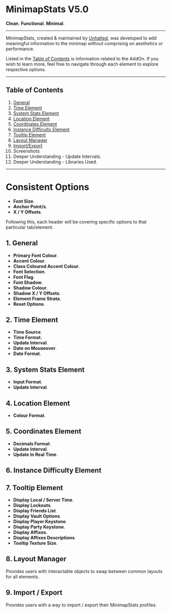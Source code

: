 # MinimapStats V5.0
**Clean**. **Functional**. **Minimal**.

<hr>

MinimapStats, created & maintained by [Unhalted](https://github.com/DaleHuntGB), was developed to add meaningful information to the minimap without comprising on aesthetics or performance.

Listed in the [Table of Contents](#table-of-contents) is information related to the AddOn. If you wish to learn more, feel free to navigate through each element to explore respective options.

<hr>

## Table of Contents

1. [General](#1-general)
2. [Time Element](#2-time-element)
3. [System Stats Element](#3-system-stats-element)
4. [Location Element](#4-location-element)
5. [Coordinates Element](#5-coordinates-element)
6. [Instance Difficulty Element](#6-instance-difficulty-element)
7. [Tooltip Element](#7-tooltip-element)
8. [Layout Manager](#8-layout-manager)
8. [Import/Export](#9-import--export)
9. Screenshots
10. Deeper Understanding - Update Intervals.
11. Deeper Understanding - Libraries Used.

<hr>

# Consistent Options

- **Font Size**.
- **Anchor Point/s**.
- **X / Y Offsets**.

Following this, each header will be covering specific options to that particular tab/element.

## 1. General

- **Primary Font Colour**.
- **Accent Colour**.
- **Class Coloured Accent Colour**.
- **Font Selection**.
- **Font Flag**.
- **Font Shadow**.
- **Shadow Colour**.
- **Shadow X / Y Offsets**.
- **Element Frame Strata**.
- **Reset Options**.

## 2. Time Element

- **Time Source**.
- **Time Format**.
- **Update Interval**.
- **Date on Mouseover**.
- **Date Format**.

## 3. System Stats Element

- **Input Format**.
- **Update Interval**.

## 4. Location Element

- **Colour Format**.

## 5. Coordinates Element

- **Decimals Format**.
- **Update Interval**.
- **Update In Real Time**.

## 6. Instance Difficulty Element

## 7. Tooltip Element

- **Display Local / Server Time**.
- **Display Lockouts**.
- **Display Friends List**.
- **Display Vault Options**.
- **Display Player Keystone**.
- **Display Party Keystone**.
- **Display Affixes**.
- **Display Affixes Descriptions**.
- **Tooltip Texture Size**.

## 8. Layout Manager

Provides users with interactable objects to swap between common layouts for all elements.

## 9. Import / Export

Provides users with a way to import / export their MinimapStats profiles.

